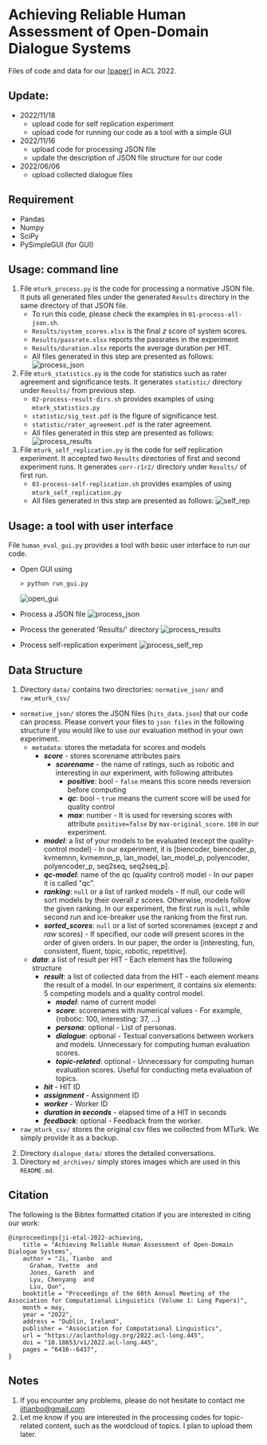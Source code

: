 # Achieving Reliable Human Assessment of Open-Domain Dialogue Systems

Files of code and data for our [[paper](https://aclanthology.org/2022.acl-long.445/)] in ACL 2022. 

## Update:
- 2022/11/18 
  + upload code for self replication experiment
  + upload code for running our code as a tool with a simple GUI
- 2022/11/16
  + upload code for processing JSON file
  + update the description of JSON file structure for our code
- 2022/06/06
  + upload collected dialogue files

## Requirement
- Pandas
- Numpy
- SciPy
- PySimpleGUI (for GUI)

## Usage: command line
1. File `mturk_process.py` is the code for processing a normative JSON file. It puts all generated files under the generated `Results` directory in the same directory of that JSON file. 
    - To run this code, please check the examples in `01-process-all-json.sh`.
    - `Results/system_scores.xlsx` is the final $z$ score of system scores.
    - `Results/passrate.xlsx` reports the passrates in the experiment
    - `Results/duration.xlsx` reports the average duration per HIT.
    - All files generated in this step are presented as follows:
      <img src="https://raw.githubusercontent.com/TianboJi/Dialogue-Eval/main/md_archives/generated_results.png" alt="process_json" />
2. File `mturk_statistics.py` is the code for statistics such as rater agreement and significance tests. It generates `statistic/` directory under `Results/` from previous step.
    - `02-process-result-dirs.sh` provides examples of using `mturk_statistics.py`
    - `statistic/sig_test.pdf` is the figure of significance test.
    - `statistic/rater_agreement.pdf` is the rater agreement.
    - All files generated in this step are presented as follows: 
      <img src="https://raw.githubusercontent.com/TianboJi/Dialogue-Eval/main/md_archives/generated_statistics.png" alt="process_results" />
3. File `mturk_self_replication.py` is the code for self replication experiment. It accepted two `Results` directories of first and second experiment runs. It generates `corr-r1r2/` directory under `Results/` of first run.
    - `03-process-self-replication.sh` provides examples of using `mturk_self_replication.py`
    - All files generated in this step are presented as follows: 
      <img src="https://raw.githubusercontent.com/TianboJi/Dialogue-Eval/main/md_archives/generated_self_rep.png" alt="self_rep" />

## Usage: a tool with user interface
File `human_eval_gui.py` provides a tool with basic user interface to run our code.
  - Open GUI using
    ```
    > python run_gui.py
    ```
    <img src="md_archives/01-open-gui.gif" alt="open_gui" />

  - Process a JSON file
    <img src="md_archives/02-process-json.gif" alt="process_json" />
  
  - Process the generated 'Results/' directory
    <img src="md_archives/03-process-results.gif" alt="process_results" />
  
  - Process self-replication experiment
    <img src="md_archives/04-process-self-rep.gif" alt="process_self_rep" />
    



## Data Structure
1. Directory `data/` contains two directories: `normative_json/` and `raw_mturk_csv/`

  - `normative_json/` stores the JSON files (`hits_data.json`) that our code can process. Please convert your files to `json files` in the following structure if you would like to use our evaluation method in your own experiment.
    + `metadata`: stores the metadata for scores and models
      - ***score*** - stores scorename attributes pairs
        - ***scorename*** - the name of ratings, such as robotic and interesting in our experiment, with following attributes
          - ***positive***: bool - `false` means this score needs reversion before computing
          - ***qc***: bool - `true` means the current score will be used for quality control
          - ***max***: number - It is used for reversing scores with attribute `positive=false` by `max-original_score`. `100` in our experiment.
      - ***model***: a list of your models to be evaluated (except the quality-control model) - In our experiment, it is [biencoder, biencoder_p, kvmemnn, kvmemnn_p, lan_model, lan_model_p, polyencoder, polyencoder_p, seq2seq, seq2seq_p].
      - ***qc-model***: name of the qc (quality control) model - In our paper it is called "qc".
      - ***ranking***: `null` or a list of ranked models - If null, our code will sort models by their overall $z$ scores. Otherwise, models follow the given ranking. In our experiment, the first run is `null`, while second run and ice-breaker use the ranking from the first run.
      - ***sorted_scores***: `null` or a list of sorted scorenames (except $z$ and $raw$ scores) - If specified, our code will present scores in the order of given orders. In our paper, the order is [interesting, fun, consistent, fluent, topic, robotic, repetitive].
    + ***data***: a list of result per HIT - Each element has the following structure
      - ***result***: a list of collected data from the HIT - each element means the result of a model. In our experiment, it contains six elements: 5 competing models and a quality control model.
        - ***model***: name of current model
        - ***score***: scorenames with numerical values - For example, {robotic: 100, interesting: 37, ...}
        - ***persona***: optional - List of personas.
        - ***dialogue***: optional - Textual conversations between workers and models. Unnecessary for computing human evaluation scores. 
        - ***topic-related***: optional - Unnecessary for computing human evaluation scores. Useful for conducting meta evaluation of topics.
      - ***hit*** - HIT ID
      - ***assignment*** - Assignment ID
      - ***worker*** - Worker ID
      - ***duration in seconds*** - elapsed time of a HIT in seconds
      - ***feedback***: optional - Feedback from the worker.
  - `raw_mturk_csv/` stores the original csv files we collected from MTurk. We simply provide it as a backup.
2. Directory `dialogue_data/` stores the detailed conversations.
3. Directory `md_archives/` simply stores images which are used in this `README.md`.




## Citation
The following is the Bibtex formatted citation if you are interested in citing our work:
```
@inproceedings{ji-etal-2022-achieving,
    title = "Achieving Reliable Human Assessment of Open-Domain Dialogue Systems",
    author = "Ji, Tianbo  and
      Graham, Yvette  and
      Jones, Gareth  and
      Lyu, Chenyang  and
      Liu, Qun",
    booktitle = "Proceedings of the 60th Annual Meeting of the Association for Computational Linguistics (Volume 1: Long Papers)",
    month = may,
    year = "2022",
    address = "Dublin, Ireland",
    publisher = "Association for Computational Linguistics",
    url = "https://aclanthology.org/2022.acl-long.445",
    doi = "10.18653/v1/2022.acl-long.445",
    pages = "6416--6437",
}
```

## Notes
1. If you encounter any problems, please do not hesitate to contact me jitianbo@gmail.com
2. Let me know if you are interested in the processing codes for topic-related content, such as the wordcloud of topics. I plan to upload them later.

